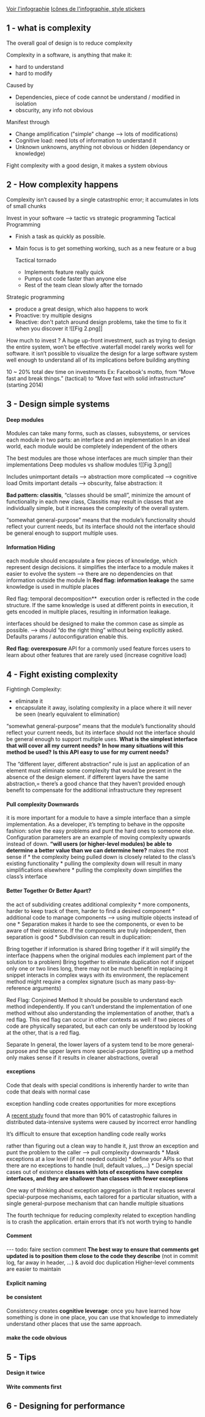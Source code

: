 [Voir l'infographie](https://www.canva.com/design/DAFIdl08MkE/HOKTdqwuaKbOdoUi3epFaA/edit?utm_content=DAFIdl08MkE&utm_campaign=designshare&utm_medium=link2&utm_source=sharebutton)
[Icônes de l'infographie, style stickers](https://icones8.fr/icon/set/direction/stickers)

## 1 - what is complexity
The overall goal of design is to reduce complexity

Complexity in a software, is anything that make it:
* hard to understand
* hard to modify

Caused by
* Dependencies, piece of code cannot be understand / modified in isolation
* obscurity, any info not obvious

Manifest through
 * Change amplification ("simple" change --> lots of modifications)
 * Cognitive load: need lots of information to understand it
 * Unknown unknowns, anything not obvious or hidden (dependancy or knowledge)

Fight complexity with a good design, it makes a system obvious

## 2 - How complexity happens
Complexity isn’t caused by a single catastrophic error; it accumulates in lots of small chunks

Invest in your software --> tactic vs strategic programming
Tactical Programming
* Finish a task as quickly as possible.
* Main focus is to get something working, such as a new feature or a bug

	Tactical tornado
	* Implements feature really quick
	* Pumps out code faster than anyone else
	* Rest of the team clean slowly after the tornado

Strategic programming
* produce a great design, which also happens to work
* Proactive: try multiple designs
* Reactive: don't patch around design problems, take the time to fix it when you discover it
![[Fig 2.png]]

How much to invest ?
A huge up-front investment, such as trying to design the entire system, won’t be effective .waterfall model rarely works well for software. it isn’t possible to visualize the design for a large software system well enough to understand all of its implications before building anything

10 ~ 20% total dev time on investments
Ex: Facebook's motto, from “Move fast and break things.” (tactical) to “Move fast with solid infrastructure” (starting 2014)

## 3 - Design simple systems
#### Deep modules
Modules can take many forms, such as classes, subsystems, or services
 each module in two parts: an interface and an implementation
 In an ideal world, each module would be completely independent of the others
 
The best modules are those whose interfaces are much simpler than their implementations
Deep modules vs shallow modules
![[Fig 3.png]]

Includes unimportant details --> abstraction more complicated --> cognitive load
Omits important details --> obscurity, false abstraction: it 

**Bad pattern: classitis**,  “classes should be small”, minimize the amount of functionality in each new class, Classitis may result in classes that are individually simple, but it increases the complexity of the overall system.

“somewhat general-purpose” means that the module’s functionality should reflect your current needs, but its interface should not
the interface should be general enough to support multiple uses.

#### Information Hiding
each module should encapsulate a few pieces of knowledge, which represent design decisions.
it simplifies the interface to a module
makes it easier to evolve the system --> there are no dependencies on that information outside the module
In
**Red flag: information leakage** the same knowledge is used in multiple places

Red flag: temporal decomposition**  execution order is reflected in the code structure. If the same knowledge is used at different points in execution, it gets encoded in multiple places, resulting in information leakage.

interfaces should be designed to make the common case as simple as possible. --> should “do the right thing” without being explicitly asked. Defaults params / autoconfiguration enable this.

**Red flag: overexposure** API for a commonly used feature forces users to learn about other features that are rarely used (increase cognitive load)

## 4 - Fight existing complexity
Fightingh Complexity:
* eliminate it
* encapsulate it away, isolating complexity in a place where it will never be seen (nearly equivalent to elimination)


“somewhat general-purpose” means that the module’s functionality should reflect your current needs, but its interface should not
the interface should be general enough to support multiple uses.
**What is the simplest interface that will cover all my current needs?**
**In how many situations will this method be used?**
**Is this API easy to use for my current needs?**


The “different layer, different abstraction” rule is just an application of an element must eliminate some complexity that would be present in the absence of the design element.  if different layers have the same abstraction,=  there’s a good chance that they haven’t provided enough benefit to compensate for the additional infrastructure they represent


#### Pull complexity Downwards
it is more important for a module to have a simple interface than a simple implementation.
As a developer, it’s tempting to behave in the opposite fashion: solve the easy problems and punt the hard ones to someone else.
Configuration parameters are an example of moving complexity upwards instead of down.
**“will users (or higher-level modules) be able to determine a better value than we can determine here?**
makes the most sense if
	* the complexity being pulled down is closely related to the class’s existing functionality
	* pulling the complexity down will result in many simplifications elsewhere
	* pulling the complexity down simplifies the class’s interface


#### Better Together Or Better Apart?
 the act of subdividing creates additional complexity
	* more components, harder to keep track of them,  harder to find a desired component
	* additional code to manage components --> using multiple objects instead of one
	* Separation makes it harde to see the components, or even to be aware of their existence. If the components are truly independent, then separation is good
	* Subdivision can result in duplication:

Bring together if information is shared
Bring together if it will simplify the interface (happens when the original modules each implement part of the solution to a problem)
Bring together to eliminate duplication
	not if 
	snippet only one or two lines long, there may not be much benefit in replacing it
	snippet interacts in complex ways with its environment, the replacement method might require a complex signature (such as many pass-by-reference arguments)

Red Flag: Conjoined Method
It should be possible to understand each method independently. If you can’t understand the implementation of one method without also understanding the implementation of another, that’s a red flag. This red flag can occur in other contexts as well: if two pieces of code are physically separated, but each can only be understood by looking at the other, that is a red flag.

Separate 
	In general, the lower layers of a system tend to be more general-purpose and the upper layers more special-purpose
Splitting up a method only makes sense if it results in cleaner abstractions, overall

#### exceptions
Code that deals with special conditions is inherently harder to write than code that deals with normal case

exception handling code creates opportunities for more exceptions

A [recent study](https://www.usenix.org/system/files/conference/osdi14/osdi14-paper-yuan.pdf) found that more than 90% of catastrophic failures in distributed data-intensive systems were caused by incorrect error handling

It’s difficult to ensure that exception handling code really works

rather than figuring out a clean way to handle it, just throw an exception and punt the problem to the caller --> pull complexity downwards 
	* Mask exceptions at a low level (if not needed outside)
	* define your APIs so that there are no exceptions to handle (null, default values,...)
	* Design special cases out of existence
**classes with lots of exceptions have complex interfaces, and they are shallower than classes with fewer exceptions**

One way of thinking about exception aggregation is that it replaces several special-purpose mechanisms, each tailored for a particular situation, with a single general-purpose mechanism that can handle multiple situations

The fourth technique for reducing complexity related to exception handling is to crash the application.  ertain errors that it’s not worth trying to handle

#### Comment
--- todo: faire section comment
**The best way to ensure that comments get updated is to position them close to the code they describe** (not in commit log, far away in header, ...) & avoid doc duplication
Higher-level comments are easier to maintain

#### Explicit naming

#### be consistent

Consistency creates **cognitive leverage**: once you have learned how something is done in one place, you can use that knowledge to immediately understand other places that use the same approach.

#### make the code obvious

## 5 - Tips
#### Design it twice
#### Write comments first

## 6 - Designing for performance